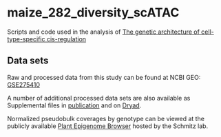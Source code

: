 # maize_282_diversity_scATAC

Scripts and code used in the analysis of [The genetic architecture of cell-type-specific cis-regulation](https://www.biorxiv.org/content/10.1101/2024.08.17.608383v2)

## Data sets

Raw and processed data from this study can be found at NCBI GEO: [GSE275410](https://www.ncbi.nlm.nih.gov/geo/query/acc.cgi?acc=GSE275410)

A number of additional processed data sets are also available as Supplemental files in [publication](https://marand-lab.github.io/publications/) and on [Dryad](https://doi.org/10.5061/dryad.gxd2547vt).

Normalized pseudobulk coverages by genotype can be viewed at the publicly available [Plant Epigenome Browser](https://epigenome.genetics.uga.edu/PlantEpigenome/?data=maize_v5) hosted by the Schmitz lab. 
